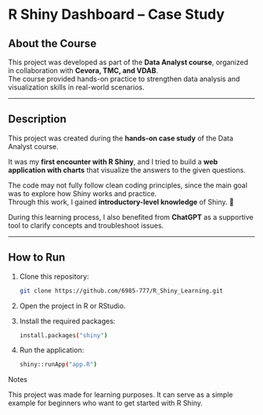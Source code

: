 # R Shiny Dashboard – Case Study

## About the Course
This project was developed as part of the **Data Analyst course**, organized in collaboration with **Cevora, TMC, and VDAB**.  
The course provided hands-on practice to strengthen data analysis and visualization skills in real-world scenarios.

---

## Description
This project was created during the **hands-on case study** of the Data Analyst course.  

It was my **first encounter with R Shiny**, and I tried to build a **web application with charts** that visualize the answers to the given questions.  

The code may not fully follow clean coding principles, since the main goal was to explore how Shiny works and practice.  
Through this work, I gained **introductory-level knowledge** of Shiny. 🚀  

During this learning process, I also benefited from **ChatGPT** as a supportive tool to clarify concepts and troubleshoot issues.

---

## How to Run

1. Clone this repository:
   ```bash
   git clone https://github.com/6985-777/R_Shiny_Learning.git

2. Open the project in R or RStudio.

3. Install the required packages:
   ```bash
   install.packages("shiny")

4. Run the application:
   ```bash
   shiny::runApp("app.R")

Notes

This project was made for learning purposes.
It can serve as a simple example for beginners who want to get started with R Shiny.

